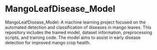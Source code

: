 # MangoLeafDisease_Model
 MangoLeafDisease_Model: A machine learning project focused on the automated detection and classification of diseases in mango leaves. This repository includes the trained model, dataset information, preprocessing scripts, and training code. The model aims to assist in early disease detection for improved mango crop health.
